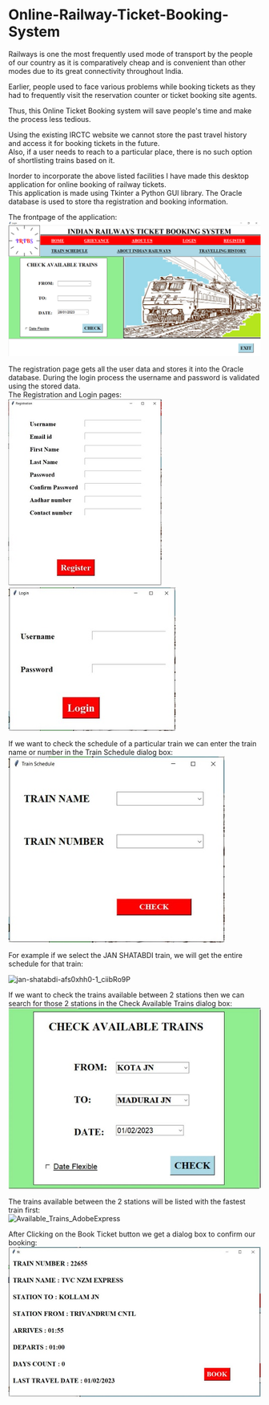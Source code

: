# Online-Railway-Ticket-Booking-System
Railways is one the most frequently used mode of transport by the people of our country as it is comparatively cheap and is convenient than other modes due to its great connectivity throughout India.  

Earlier, people used to face various problems while booking tickets as they had to frequently visit the reservation counter or ticket booking site agents.  

Thus, this Online Ticket Booking system will save people's time and make the process less tedious.  

Using the existing IRCTC website we cannot store the past travel history and access it for booking tickets in the future.  
Also, if a user needs to reach to a particular place, there is no such option of shortlisting trains based on it.  

Inorder to incorporate the above listed facilities I have made this desktop application for online booking of railway tickets.  
This application is made using Tkinter a Python GUI library. The Oracle database is used to store tha registration and booking information.  

The frontpage of the application:  
![Front Page](SCREENSHOTS/FRONT_PAGE.png)  

The registration page gets all the user data and stores it into the Oracle database. During the login process the username and password is validated using the stored data.  
The Registration and Login pages:  
![Front Page](SCREENSHOTS/REGISTRATION.JPG)               ![Front Page](SCREENSHOTS/LOGIN.JPG)  

If we want to check the schedule of a particular train we can enter the train name or number in the Train Schedule dialog box:  
![Train Schedule](SCREENSHOTS/FIND_TRAIN.JPG)  

For example if we select the JAN SHATABDI train, we will get the entire schedule for that train:  

![jan-shatabdi-afs0xhh0-1_ciibRo9P](https://user-images.githubusercontent.com/89999331/223333482-df14f87a-22b1-42fa-b468-642e9f3d27de.gif)

If we want to check the trains available between 2 stations then we can search for those 2 stations in the Check Available Trains dialog box:  
![Available Trains](SCREENSHOTS/Check_train_status.JPG)  

The trains available between the 2 stations will be listed with the fastest train first:  
![Available_Trains_AdobeExpress](https://user-images.githubusercontent.com/89999331/223334323-5ac9649d-3cb7-47d3-ac3d-ef5c05a9d02d.gif)

After Clicking on the Book Ticket button we get a dialog box to confirm our booking:  
![Confirm Booking](SCREENSHOTS/TRAIN_BOOKING.JPG)  



